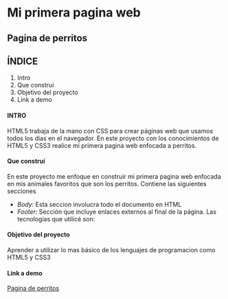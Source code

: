 # Mi primera pagina web
## Pagina de perritos
## ÍNDICE
1. Intro
2. Que construí
3. Objetivo del proyecto
4. Link a demo
#### INTRO
HTML5 trabaja de la mano con CSS para crear páginas web que usamos todos los dias en el navegador. En este proyecto con los conocimientos de HTML5 y CSS3 realice mi primera pagina web enfocada a perritos.

#### Que construí
En este proyecto me enfoque en construir mi primera pagina web enfocada en mis animales favoritos que son los perritos.
Contiene las siguientes secciones
- *Body:* Esta seccion involucra todo el documento en HTML
- *Footer:* Sección que incluye enlaces externos al final de la página.
Las tecnologías que utilicé son:

#### Objetivo del proyecto
Aprender a utilizar lo mas básico de los lenguajes de programacion como HTML5 y CSS3

#### Link a demo
[Pagina de perritos](https://pagina-de-perritos.vercel.app/)
